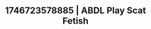 ---
categories:
- AI-generated
- Dirty whispers
- Breath play
- Soft bondage
- Sensual choreography
- ASMR
- Cosplay
- Hands behind back
image: /assets/images/1746723578885.jpg
layout: post
seo:
  description: Featured content with exclusive Scat Fetish, ABDL Play. HD images available.
  keywords: Scat Fetish, ABDL Play
  og_image: /assets/images/1746723578885.jpg
  schema_type: VisualArtwork
tags:
- '#1746723578885'
- Scat Fetish
- ABDL Play
title: 1746723578885 | ABDL Play Scat Fetish
---